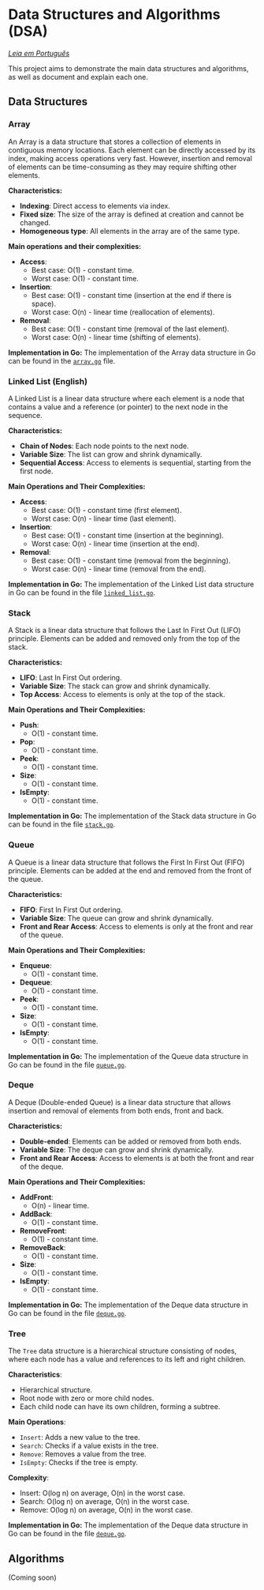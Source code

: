 # Data Structures and Algorithms (DSA)

*[Leia em Português](README.pt-br.md)*

This project aims to demonstrate the main data structures and algorithms, as well as document and explain each one.

## Data Structures

### Array

An Array is a data structure that stores a collection of elements in contiguous memory locations. Each element can be directly accessed by its index, making access operations very fast. However, insertion and removal of elements can be time-consuming as they may require shifting other elements.

**Characteristics:**
- **Indexing**: Direct access to elements via index.
- **Fixed size**: The size of the array is defined at creation and cannot be changed.
- **Homogeneous type**: All elements in the array are of the same type.

**Main operations and their complexities:**
- **Access**:
  - Best case: O(1) - constant time.
  - Worst case: O(1) - constant time.
- **Insertion**:
  - Best case: O(1) - constant time (insertion at the end if there is space).
  - Worst case: O(n) - linear time (reallocation of elements).
- **Removal**:
  - Best case: O(1) - constant time (removal of the last element).
  - Worst case: O(n) - linear time (shifting of elements).

**Implementation in Go:**
The implementation of the Array data structure in Go can be found in the [`array.go`](src/data_structures/linear/array.go) file.

### Linked List (English)

A Linked List is a linear data structure where each element is a node that contains a value and a reference (or pointer) to the next node in the sequence.

**Characteristics:**
- **Chain of Nodes**: Each node points to the next node.
- **Variable Size**: The list can grow and shrink dynamically.
- **Sequential Access**: Access to elements is sequential, starting from the first node.

**Main Operations and Their Complexities:**
- **Access**:
  - Best case: O(1) - constant time (first element).
  - Worst case: O(n) - linear time (last element).
- **Insertion**:
  - Best case: O(1) - constant time (insertion at the beginning).
  - Worst case: O(n) - linear time (insertion at the end).
- **Removal**:
  - Best case: O(1) - constant time (removal from the beginning).
  - Worst case: O(n) - linear time (removal from the end).

**Implementation in Go:**
The implementation of the Linked List data structure in Go can be found in the file [`linked_list.go`](src/data_structures/linear/linked_list.go).

### Stack

A Stack is a linear data structure that follows the Last In First Out (LIFO) principle. Elements can be added and removed only from the top of the stack.

**Characteristics:**
- **LIFO**: Last In First Out ordering.
- **Variable Size**: The stack can grow and shrink dynamically.
- **Top Access**: Access to elements is only at the top of the stack.

**Main Operations and Their Complexities:**
- **Push**:
  - O(1) - constant time.
- **Pop**:
  - O(1) - constant time.
- **Peek**:
  - O(1) - constant time.
- **Size**:
  - O(1) - constant time.
- **IsEmpty**:
  - O(1) - constant time.

**Implementation in Go:**
The implementation of the Stack data structure in Go can be found in the file [`stack.go`](src/data_structures/linear/stack.go).

### Queue

A Queue is a linear data structure that follows the First In First Out (FIFO) principle. Elements can be added at the end and removed from the front of the queue.

**Characteristics:**
- **FIFO**: First In First Out ordering.
- **Variable Size**: The queue can grow and shrink dynamically.
- **Front and Rear Access**: Access to elements is only at the front and rear of the queue.

**Main Operations and Their Complexities:**
- **Enqueue**:
  - O(1) - constant time.
- **Dequeue**:
  - O(1) - constant time.
- **Peek**:
  - O(1) - constant time.
- **Size**:
  - O(1) - constant time.
- **IsEmpty**:
  - O(1) - constant time.

**Implementation in Go:**
The implementation of the Queue data structure in Go can be found in the file [`queue.go`](src/data_structures/linear/queue.go).

### Deque

A Deque (Double-ended Queue) is a linear data structure that allows insertion and removal of elements from both ends, front and back.

**Characteristics:**
- **Double-ended**: Elements can be added or removed from both ends.
- **Variable Size**: The deque can grow and shrink dynamically.
- **Front and Rear Access**: Access to elements is at both the front and rear of the deque.

**Main Operations and Their Complexities:**
- **AddFront**:
  - O(n) - linear time.
- **AddBack**:
  - O(1) - constant time.
- **RemoveFront**:
  - O(1) - constant time.
- **RemoveBack**:
  - O(1) - constant time.
- **Size**:
  - O(1) - constant time.
- **IsEmpty**:
  - O(1) - constant time.

**Implementation in Go:**
The implementation of the Deque data structure in Go can be found in the file [`deque.go`](src/data_structures/linear/deque.go).

### Tree

The `Tree` data structure is a hierarchical structure consisting of nodes, where each node has a value and references to its left and right children.

**Characteristics**:
- Hierarchical structure.
- Root node with zero or more child nodes.
- Each child node can have its own children, forming a subtree.

**Main Operations**:
- `Insert`: Adds a new value to the tree.
- `Search`: Checks if a value exists in the tree.
- `Remove`: Removes a value from the tree.
- `IsEmpty`: Checks if the tree is empty.

**Complexity**:
- Insert: O(log n) on average, O(n) in the worst case.
- Search: O(log n) on average, O(n) in the worst case.
- Remove: O(log n) on average, O(n) in the worst case.

**Implementation in Go:**
The implementation of the Deque data structure in Go can be found in the file [`deque.go`](src/data_structures/tree-based/tree.go.go).

## Algorithms

(Coming soon)
